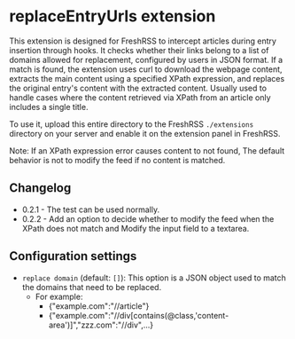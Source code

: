# replaceEntryUrls extension

This extension is designed for FreshRSS to intercept articles during entry insertion through hooks. It checks whether their links belong to a list of domains allowed for replacement, configured by users in JSON format. If a match is found, the extension uses curl to download the webpage content, extracts the main content using a specified XPath expression, and replaces the original entry's content with the extracted content.
Usually used to handle cases where the content retrieved via XPath from an article only includes a single title.

To use it, upload this entire directory to the FreshRSS `./extensions` directory on your server and enable it on the extension panel in FreshRSS.

Note: If an XPath expression error causes content to not found, The default behavior is not to modify the feed if no content is matched.

## Changelog

* 0.2.1 - The test can be used normally.
* 0.2.2 - Add an option to decide whether to modify the feed when the XPath does not match and Modify the input field to a textarea.

## Configuration settings

* `replace domain` (default: `[]`): This option is a JSON object used to match the domains that need to be replaced.
  * For example:
    * {"example.com":"//article"}
    * {"example.com":"//div[contains(@class,'content-area')]","zzz.com":"//div",...}
